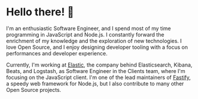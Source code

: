 # Hello there! 🚀

I'm an enthusiastic Software Engineer, and I spend most of my time programming in JavaScript and Node.js.
I constantly forward the enrichment of my knowledge and the exploration of new technologies.
I love Open Source, and I enjoy designing developer tooling with a focus on performances and developer experience.

Currently, I'm working at [Elastic](https://www.elastic.co/), the company behind Elasticsearch, Kibana, Beats, and Logstash,
as Software Engineer in the Clients team, where I'm focusing on the JavaScript client.
I'm one of the lead maintainers of [Fastify](https://fastify.io/), a speedy web framework for Node.js,
but I also contribute to many other Open Source projects.
